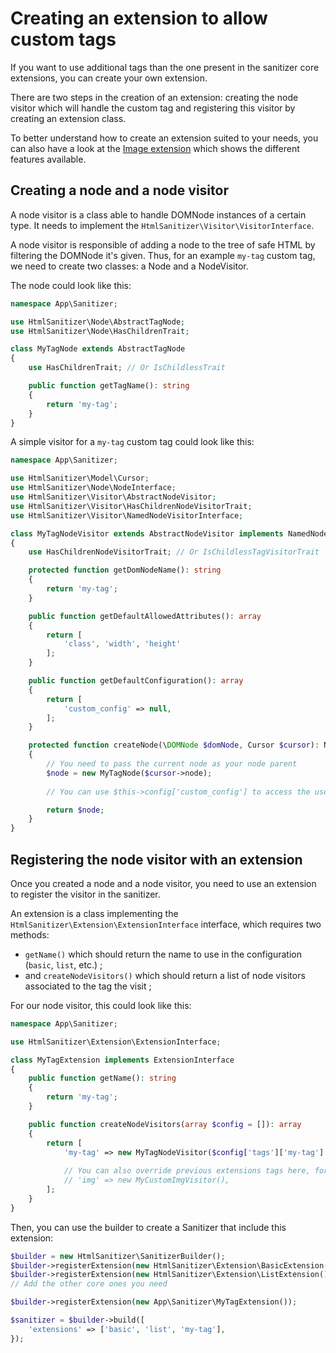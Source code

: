 # Creating an extension to allow custom tags

If you want to use additional tags than the one present in the sanitizer core extensions, you can create your
own extension.

There are two steps in the creation of an extension: creating the node visitor which will handle the
custom tag and registering this visitor by creating an extension class.

To better understand how to create an extension suited to your needs, you can also have a look at the
[Image extension](https://github.com/tgalopin/html-sanitizer/tree/master/src/Extension/Image)
which shows the different features available.

## Creating a node and a node visitor

A node visitor is a class able to handle DOMNode instances of a certain type. It needs to implement the
`HtmlSanitizer\Visitor\VisitorInterface`.

A node visitor is responsible of adding a node to the tree of safe HTML by filtering the DOMNode
it's given. Thus, for an example `my-tag` custom tag, we need to create two classes: a Node and 
a NodeVisitor.

The node could look like this:

```php
namespace App\Sanitizer;

use HtmlSanitizer\Node\AbstractTagNode;
use HtmlSanitizer\Node\HasChildrenTrait;

class MyTagNode extends AbstractTagNode
{
    use HasChildrenTrait; // Or IsChildlessTrait

    public function getTagName(): string
    {
        return 'my-tag';
    }
}
```

A simple visitor for a `my-tag` custom tag could look like this:

```php
namespace App\Sanitizer;

use HtmlSanitizer\Model\Cursor;
use HtmlSanitizer\Node\NodeInterface;
use HtmlSanitizer\Visitor\AbstractNodeVisitor;
use HtmlSanitizer\Visitor\HasChildrenNodeVisitorTrait;
use HtmlSanitizer\Visitor\NamedNodeVisitorInterface;

class MyTagNodeVisitor extends AbstractNodeVisitor implements NamedNodeVisitorInterface
{
    use HasChildrenNodeVisitorTrait; // Or IsChildlessTagVisitorTrait

    protected function getDomNodeName(): string
    {
        return 'my-tag';
    }

    public function getDefaultAllowedAttributes(): array
    {
        return [
            'class', 'width', 'height'
        ];
    }

    public function getDefaultConfiguration(): array
    {
        return [
            'custom_config' => null,
        ];
    }

    protected function createNode(\DOMNode $domNode, Cursor $cursor): NodeInterface
    {
        // You need to pass the current node as your node parent
        $node = new MyTagNode($cursor->node);
        
        // You can use $this->config['custom_config'] to access the user-defined configuration

        return $node;
    }
}
```

## Registering the node visitor with an extension

Once you created a node and a node visitor, you need to use an extension to register the visitor in the
sanitizer.

An extension is a class implementing the `HtmlSanitizer\Extension\ExtensionInterface` interface, which requires
two methods:

- `getName()` which should return the name to use in the configuration (`basic`, `list`, etc.) ;
- and `createNodeVisitors()` which should return a list of node visitors associated to the tag the visit ;

For our node visitor, this could look like this:

```php
namespace App\Sanitizer;

use HtmlSanitizer\Extension\ExtensionInterface;

class MyTagExtension implements ExtensionInterface
{
    public function getName(): string
    {
        return 'my-tag';
    }

    public function createNodeVisitors(array $config = []): array
    {
        return [
            'my-tag' => new MyTagNodeVisitor($config['tags']['my-tag'] ?? []),
            
            // You can also override previous extensions tags here, for instance:
            // 'img' => new MyCustomImgVisitor(),
        ];
    }
}
```

Then, you can use the builder to create a Sanitizer that include this extension:

```php
$builder = new HtmlSanitizer\SanitizerBuilder();
$builder->registerExtension(new HtmlSanitizer\Extension\BasicExtension());
$builder->registerExtension(new HtmlSanitizer\Extension\ListExtension());
// Add the other core ones you need

$builder->registerExtension(new App\Sanitizer\MyTagExtension());

$sanitizer = $builder->build([
    'extensions' => ['basic', 'list', 'my-tag'],
});
```
